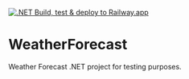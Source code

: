 [![.NET Build, test & deploy to Railway.app](https://github.com/bleite7/WeatherForecast/actions/workflows/dotnet.yml/badge.svg?branch=main)](https://github.com/bleite7/WeatherForecast/actions/workflows/dotnet.yml)

# WeatherForecast
Weather Forecast .NET project for testing purposes.
